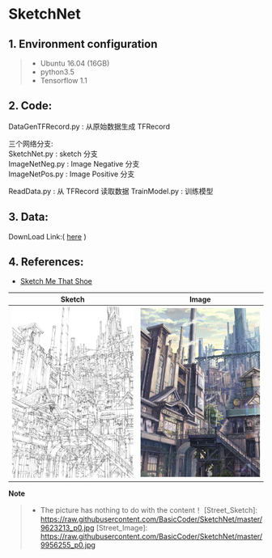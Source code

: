 # SketchNet
## 1. Environment configuration
   > - Ubuntu 16.04 (16GB)
   > - python3.5
   > - Tensorflow 1.1

## 2. Code:
DataGenTFRecord.py : 从原始数据生成 TFRecord
	
三个网络分支:<br/>
SketchNet.py : sketch 分支<br/>
ImageNetNeg.py : Image Negative 分支<br/>
ImageNetPos.py : Image Positive 分支<br/>
	
ReadData.py : 从 TFRecord 读取数据
TrainModel.py : 训练模型

## 3. Data:
DownLoad Link:( [here](http://www.eecs.qmul.ac.uk/~qian/Qian's%20Materials/sbir_cvpr2016.tar) )

## 4. References:
- [Sketch Me That Shoe](http://www.eecs.qmul.ac.uk/~qian/Project_cvpr16.html)<br/>

| Sketch | Image |
| --- | --- |
| ![大銭湯と百の階段の街　線画](https://raw.githubusercontent.com/BasicCoder/SketchNet/master/9623213_p0.jpg) | ![大銭湯と百の階段の街](https://raw.githubusercontent.com/BasicCoder/SketchNet/master/9956255_p0.jpg) | 

**Note**
   > - The picture has nothing to do with the content！
[Street_Sketch]: https://raw.githubusercontent.com/BasicCoder/SketchNet/master/9623213_p0.jpg
[Street_Image]: https://raw.githubusercontent.com/BasicCoder/SketchNet/master/9956255_p0.jpg